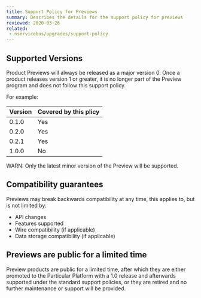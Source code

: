 ```yaml
---
title: Support Policy for Previews
summary: Describes the details for the support policy for previews
reviewed: 2020-03-26
related:
 - nservicebus/upgrades/support-policy
---
```


## Supported Versions

Product Previews will always be released as a major version 0. Once a product releases version 1 or greater, it is no longer part of the Preview program and does not follow this support policy.

For example:

| Version | Covered by this plicy |
| --- | --- |
| 0.1.0 | Yes |
| 0.2.0 | Yes |
| 0.2.1 | Yes |
| 1.0.0 | No |

WARN: Only the latest minor version of the Preview will be supported.

## Compatibility guarantees

Previews may break backwards compatibility at any time, this applies to, but is not limited by:

- API changes
- Features supported
- Wire compatibility (if applicable)
- Data storage compatibility (if applicable)

## Previews are public for a limited time

Preview products are public for a limited time, after which they are either promoted to the Particular Platform with a 1.0 release and afterwards supported under the standard support policies, or they are retired and no further maintenance or support will be provided.
